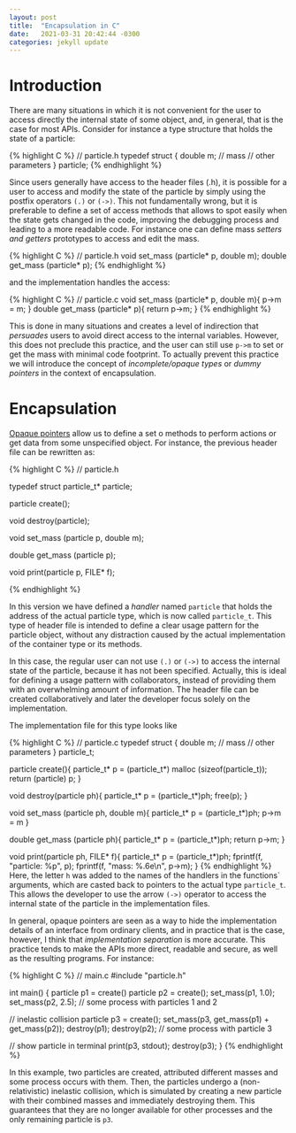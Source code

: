```yaml
---
layout: post
title:  "Encapsulation in C"
date:   2021-03-31 20:42:44 -0300
categories: jekyll update
---
```


# Introduction
There are many situations in which it is not convenient for the user to access directly the internal state of some object, and, in general, that is the case for most APIs. Consider for instance a type structure that holds the state of a particle:

{% highlight C %}
// particle.h
typedef struct {
  double m; // mass
  // other parameters
} particle;
{% endhighlight %}

Since users generally have access to the header files (.h), it is possible for a user to access and modify the state of the particle by simply using the postfix operators `(.)` or `(->)`. This not fundamentally wrong, but it is preferable to define a set of access methods that allows to spot easily when the state gets changed in the code, improving the debugging process and leading to a more readable code. For instance one can define mass *setters and getters* prototypes to access and edit the mass.

{% highlight C %}
// particle.h
void set_mass (particle* p, double m);
double get_mass (particle* p);
{% endhighlight %}

and the implementation handles the access:

{% highlight C %}
// particle.c
void set_mass (particle* p, double m){
  p->m = m;
}
double get_mass (particle* p){
  return p->m;
}
{% endhighlight %}

This is done in many situations and creates a level of indirection that *persuades* users to avoid direct access to the internal variables. However, this does not preclude this practice, and the user can still use `p->m` to set or get the mass with minimal code footprint. To actually prevent this practice we will introduce the concept of *incomplete/opaque types* or *dummy pointers* in the context of encapsulation.

# Encapsulation

[Opaque pointers](https://en.wikipedia.org/wiki/Opaque_pointer) allow us to define a set o methods to perform actions or get data from some unspecified object. For instance, the previous header file can be rewritten as:

{% highlight C %}
// particle.h

typedef struct particle_t* particle;

particle create();

void destroy(particle);

void set_mass (particle p, double m);

double get_mass (particle p);

void print(particle p, FILE* f);

{% endhighlight %}

In this version we have defined a *handler* named `particle` that holds the address of the actual particle type, which is now called `particle_t`. This type of header file is intended to define a clear usage pattern for the particle object, without any distraction caused by the actual implementation of the container type or its methods.

In this case, the regular user can not use `(.)` or `(->)` to access the internal state of the particle, because it has not been specified. Actually, this is ideal for defining a usage pattern with collaborators, instead of providing them with an overwhelming amount of information. The header file can be created collaboratively and later the developer focus solely on the implementation.

The implementation file for this type looks like

{% highlight C %}
// particle.c
typedef struct {
  double m; // mass
  // other parameters
} particle_t;

particle create(){
  particle_t* p = (particle_t*) malloc (sizeof(particle_t));
  return (particle) p;
}

void destroy(particle ph){
  particle_t* p = (particle_t*)ph;
  free(p);
}

void set_mass (particle ph, double m){
  particle_t* p = (particle_t*)ph;
  p->m = m
}

double get_mass (particle ph){
  particle_t* p = (particle_t*)ph;
  return p->m;
}

void print(particle ph, FILE* f){
  particle_t* p = (particle_t*)ph;
  fprintf(f, "particle: %p", p);
  fprintf(f, "mass: %.6e\n", p->m);
}
{% endhighlight %}
Here, the letter `h` was added to the names of the handlers in the functions\` arguments, which are casted back to pointers to the actual type `particle_t`. This allows the developer to use the arrow `(->)` operator to access the internal state of the particle in the implementation files.

In general, opaque pointers are seen as a way to hide the implementation details of an interface from ordinary clients, and in practice that is the case, however, I think that *implementation separation* is more accurate. This practice tends to make the APIs more direct, readable and secure, as well as the resulting programs. For instance:

{% highlight C %}
// main.c
#include "particle.h"

int main()
{
  particle p1 = create()
  particle p2 = create();
  set_mass(p1, 1.0);
  set_mass(p2, 2.5);
  // some process with particles 1 and 2

  // inelastic collision
  particle p3 = create();
  set_mass(p3, get_mass(p1) + get_mass(p2));
  destroy(p1);
  destroy(p2);
  // some process with particle 3

  // show particle in terminal
  print(p3, stdout);
  destroy(p3);
}
{% endhighlight %}

In this example, two particles are created, attributed different masses and some process occurs with them. Then, the particles undergo a (non-relativistic) inelastic collision, which is simulated by creating a new particle with their combined masses and immediately destroying them. This guarantees that they are no longer available for other processes and the only remaining particle is `p3`.